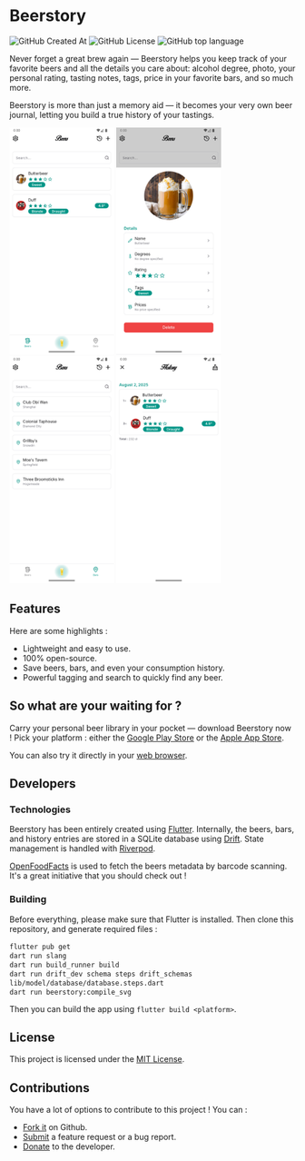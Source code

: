 # Beerstory

![GitHub Created At](https://img.shields.io/github/created-at/Skyost/Beerstory)
![GitHub License](https://img.shields.io/github/license/Skyost/Beerstory)
![GitHub top language](https://img.shields.io/github/languages/top/Skyost/Beerstory)

Never forget a great brew again — Beerstory helps you keep track of your favorite beers and all the details you care about: alcohol degree, photo, your personal rating, tasting notes, tags, price in your favorite bars, and so much more.

Beerstory is more than just a memory aid — it becomes your very own beer journal, letting you build a true history of your tastings.

<img src="https://github.com/Skyost/Beerstory/blob/main/screenshots/1.png" height="400" alt="Screenshot 1"> <img src="https://github.com/Skyost/Beerstory/blob/main/screenshots/2.png" height="400" alt="Screenshot 2"> <img src="https://github.com/Skyost/Beerstory/blob/main/screenshots/3.png" height="400" alt="Screenshot 3"> <img src="https://github.com/Skyost/Beerstory/blob/main/screenshots/4.png" height="400" alt="Screenshot 4">

## Features

Here are some highlights :

* Lightweight and easy to use.
* 100% open-source.
* Save beers, bars, and even your consumption history.
* Powerful tagging and search to quickly find any beer.

## So what are your waiting for ?

Carry your personal beer library in your pocket — download Beerstory now ! Pick your platform :
either the [Google Play Store](https://play.google.com/store/apps/details?id=fr.skyost.beerstory) or the
[Apple App Store](https://itunes.apple.com/app/id1491556149).

You can also try it directly in your [web browser](https://skyost.github.io/Beerstory).

## Developers

### Technologies

Beerstory has been entirely created using [Flutter](https://flutter.dev). Internally, the beers, bars, and
history entries are stored in a SQLite database using [Drift](https://drift.simonbinder.eu/setup/).
State management is handled with [Riverpod](https://riverpod.dev).

[OpenFoodFacts](https://openfoodfacts.org) is used to fetch the beers metadata by barcode scanning.
It's a great initiative that you should check out !

### Building

Before everything, please make sure that Flutter is installed. Then clone this repository, and
generate required files :

```shell
flutter pub get
dart run slang
dart run build_runner build
dart run drift_dev schema steps drift_schemas lib/model/database/database.steps.dart
dart run beerstory:compile_svg
```

Then you can build the app using `flutter build <platform>`.

## License

This project is licensed under the [MIT License](https://github.com/Skyost/Beerstory/blob/main/LICENSE).

## Contributions

You have a lot of options to contribute to this project ! You can :

* [Fork it](https://github.com/Skyost/Beerstory/fork) on Github.
* [Submit](https://github.com/Skyost/Beerstory/issues/new/choose) a feature request or a bug report.
* [Donate](https://paypal.me/Skyost) to the developer.

